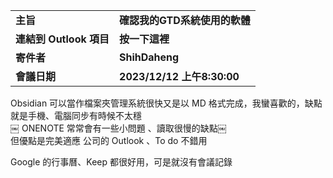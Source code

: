 |   |   |
|---|---|
|**主旨**|**確認我的GTD系統使用的軟體**|
|**連結到 Outlook 項目**|**按一下這裡**|
|**寄件者**|**ShihDaheng**|
|**會議日期**|**2023/12/12 上午8:30:00**|
 
Obsidian 可以當作檔案夾管理系統很快又是以 MD 格式完成，我蠻喜歡的，缺點就是手機、電腦同步有時候不太穩  
￼ ONENOTE 常常會有一些小問題 、讀取很慢的缺點￼  
但優點是完美適應 公司的 Outlook 、To do 不錯用
 
Google 的行事曆、Keep 都很好用，可是就沒有會議記錄